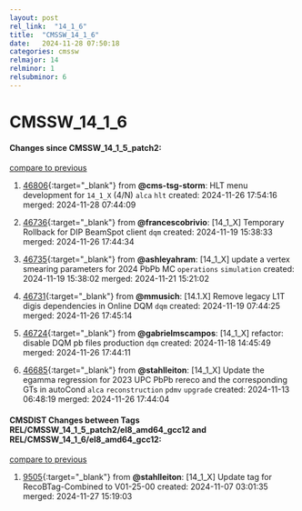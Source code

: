 ```yaml
---
layout: post
rel_link:  "14_1_6"
title:  "CMSSW_14_1_6"
date:   2024-11-28 07:50:18
categories: cmssw
relmajor: 14
relminor: 1
relsubminor: 6
---
```


# CMSSW_14_1_6
#### Changes since CMSSW_14_1_5_patch2:
[compare to previous](https://github.com/cms-sw/cmssw/compare/CMSSW_14_1_5_patch2...CMSSW_14_1_6)



1. [46806](http://github.com/cms-sw/cmssw/pull/46806){:target="_blank"}  from **@cms-tsg-storm**: HLT menu development for `14_1_X` (4/N) `alca` `hlt` created: 2024-11-26 17:54:16 merged: 2024-11-28 07:44:09

2. [46736](http://github.com/cms-sw/cmssw/pull/46736){:target="_blank"}  from **@francescobrivio**: [14_1_X] Temporary Rollback for DIP BeamSpot client `dqm` created: 2024-11-19 15:38:33 merged: 2024-11-26 17:44:34

3. [46735](http://github.com/cms-sw/cmssw/pull/46735){:target="_blank"}  from **@ashleyahram**: [14_1_X] update a vertex smearing parameters for 2024 PbPb MC `operations` `simulation` created: 2024-11-19 15:38:02 merged: 2024-11-21 15:21:02

4. [46731](http://github.com/cms-sw/cmssw/pull/46731){:target="_blank"}  from **@mmusich**: [14.1.X] Remove legacy L1T digis dependencies in Online DQM `dqm` created: 2024-11-19 07:44:25 merged: 2024-11-26 17:45:14

5. [46724](http://github.com/cms-sw/cmssw/pull/46724){:target="_blank"}  from **@gabrielmscampos**: [14_1_X] refactor: disable DQM pb files production `dqm` created: 2024-11-18 14:45:49 merged: 2024-11-26 17:44:11

6. [46685](http://github.com/cms-sw/cmssw/pull/46685){:target="_blank"}  from **@stahlleiton**: [14_1_X] Update the egamma regression for 2023 UPC PbPb rereco and the corresponding GTs in autoCond `alca` `reconstruction` `pdmv` `upgrade` created: 2024-11-13 06:48:19 merged: 2024-11-26 17:44:04

#### CMSDIST Changes between Tags REL/CMSSW_14_1_5_patch2/el8_amd64_gcc12 and REL/CMSSW_14_1_6/el8_amd64_gcc12:
[compare to previous](https://github.com/cms-sw/cmsdist/compare/REL/CMSSW_14_1_5_patch2/el8_amd64_gcc12...REL/CMSSW_14_1_6/el8_amd64_gcc12)



1. [9505](http://github.com/cms-sw/cmsdist/pull/9505){:target="_blank"}  from **@stahlleiton**: [14_1_X] Update tag for RecoBTag-Combined to V01-25-00 created: 2024-11-07 03:01:35 merged: 2024-11-27 15:19:03
